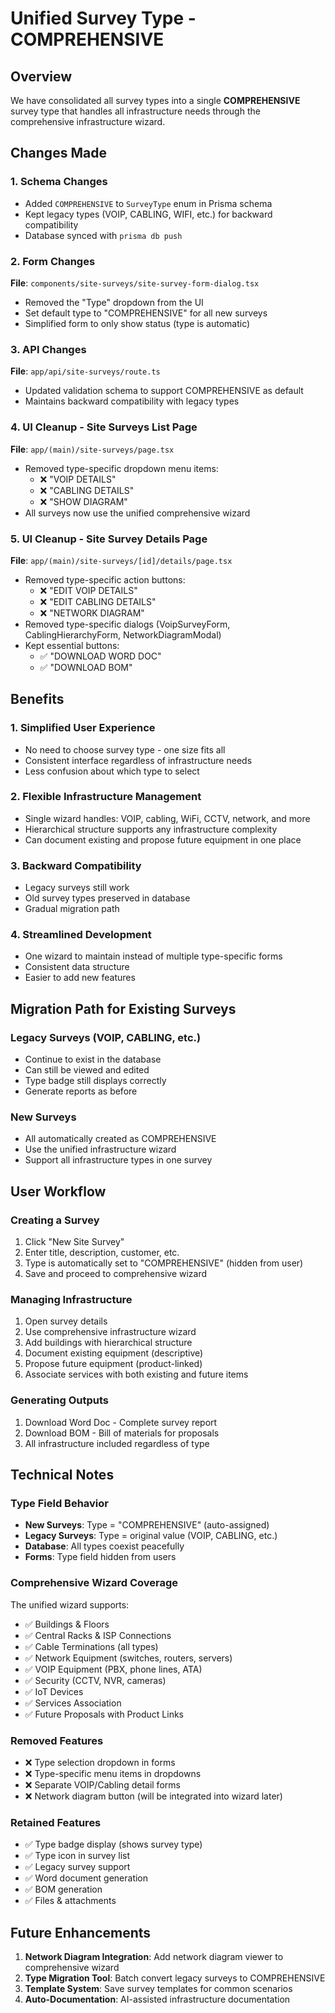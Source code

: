 # Unified Survey Type - COMPREHENSIVE

## Overview
We have consolidated all survey types into a single **COMPREHENSIVE** survey type that handles all infrastructure needs through the comprehensive infrastructure wizard.

## Changes Made

### 1. **Schema Changes**
- Added `COMPREHENSIVE` to `SurveyType` enum in Prisma schema
- Kept legacy types (VOIP, CABLING, WIFI, etc.) for backward compatibility
- Database synced with `prisma db push`

### 2. **Form Changes**
**File**: `components/site-surveys/site-survey-form-dialog.tsx`
- Removed the "Type" dropdown from the UI
- Set default type to "COMPREHENSIVE" for all new surveys
- Simplified form to only show status (type is automatic)

### 3. **API Changes**
**File**: `app/api/site-surveys/route.ts`
- Updated validation schema to support COMPREHENSIVE as default
- Maintains backward compatibility with legacy types

### 4. **UI Cleanup - Site Surveys List Page**
**File**: `app/(main)/site-surveys/page.tsx`
- Removed type-specific dropdown menu items:
  - ❌ "VOIP DETAILS"
  - ❌ "CABLING DETAILS"  
  - ❌ "SHOW DIAGRAM"
- All surveys now use the unified comprehensive wizard

### 5. **UI Cleanup - Site Survey Details Page**
**File**: `app/(main)/site-surveys/[id]/details/page.tsx`
- Removed type-specific action buttons:
  - ❌ "EDIT VOIP DETAILS"
  - ❌ "EDIT CABLING DETAILS"
  - ❌ "NETWORK DIAGRAM"
- Removed type-specific dialogs (VoipSurveyForm, CablingHierarchyForm, NetworkDiagramModal)
- Kept essential buttons:
  - ✅ "DOWNLOAD WORD DOC"
  - ✅ "DOWNLOAD BOM"

## Benefits

### 1. **Simplified User Experience**
- No need to choose survey type - one size fits all
- Consistent interface regardless of infrastructure needs
- Less confusion about which type to select

### 2. **Flexible Infrastructure Management**
- Single wizard handles: VOIP, cabling, WiFi, CCTV, network, and more
- Hierarchical structure supports any infrastructure complexity
- Can document existing and propose future equipment in one place

### 3. **Backward Compatibility**
- Legacy surveys still work
- Old survey types preserved in database
- Gradual migration path

### 4. **Streamlined Development**
- One wizard to maintain instead of multiple type-specific forms
- Consistent data structure
- Easier to add new features

## Migration Path for Existing Surveys

### Legacy Surveys (VOIP, CABLING, etc.)
- Continue to exist in the database
- Can still be viewed and edited
- Type badge still displays correctly
- Generate reports as before

### New Surveys
- All automatically created as COMPREHENSIVE
- Use the unified infrastructure wizard
- Support all infrastructure types in one survey

## User Workflow

### Creating a Survey
1. Click "New Site Survey"
2. Enter title, description, customer, etc.
3. Type is automatically set to "COMPREHENSIVE" (hidden from user)
4. Save and proceed to comprehensive wizard

### Managing Infrastructure
1. Open survey details
2. Use comprehensive infrastructure wizard
3. Add buildings with hierarchical structure
4. Document existing equipment (descriptive)
5. Propose future equipment (product-linked)
6. Associate services with both existing and future items

### Generating Outputs
1. Download Word Doc - Complete survey report
2. Download BOM - Bill of materials for proposals
3. All infrastructure included regardless of type

## Technical Notes

### Type Field Behavior
- **New Surveys**: Type = "COMPREHENSIVE" (auto-assigned)
- **Legacy Surveys**: Type = original value (VOIP, CABLING, etc.)
- **Database**: All types coexist peacefully
- **Forms**: Type field hidden from users

### Comprehensive Wizard Coverage
The unified wizard supports:
- ✅ Buildings & Floors
- ✅ Central Racks & ISP Connections
- ✅ Cable Terminations (all types)
- ✅ Network Equipment (switches, routers, servers)
- ✅ VOIP Equipment (PBX, phone lines, ATA)
- ✅ Security (CCTV, NVR, cameras)
- ✅ IoT Devices
- ✅ Services Association
- ✅ Future Proposals with Product Links

### Removed Features
- ❌ Type selection dropdown in forms
- ❌ Type-specific menu items in dropdowns
- ❌ Separate VOIP/Cabling detail forms
- ❌ Network diagram button (will be integrated into wizard later)

### Retained Features
- ✅ Type badge display (shows survey type)
- ✅ Type icon in survey list
- ✅ Legacy survey support
- ✅ Word document generation
- ✅ BOM generation
- ✅ Files & attachments

## Future Enhancements

1. **Network Diagram Integration**: Add network diagram viewer to comprehensive wizard
2. **Type Migration Tool**: Batch convert legacy surveys to COMPREHENSIVE
3. **Template System**: Save survey templates for common scenarios
4. **Auto-Documentation**: AI-assisted infrastructure documentation

